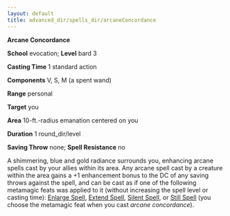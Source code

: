 ```yaml
---
layout: default
title: advanced_dir/spells_dir/arcaneConcordance
---
```

 **Arcane Concordance**

**School** evocation; **Level** bard 3

**Casting Time** 1 standard action

**Components** V, S, M (a spent wand)

**Range** personal

**Target** you

**Area** 10-ft.-radius emanation centered on you

**Duration** 1 round_dir/level

**Saving Throw** none; **Spell Resistance** no

A shimmering, blue and gold radiance surrounds you, enhancing arcane spells cast by your allies within its area. Any arcane spell cast by a creature within the area gains a +1 enhancement bonus to the DC of any saving throws against the spell, and can be cast as if one of the following metamagic feats was applied to it (without increasing the spell level or casting time): [Enlarge Spell](../../../feats#_enlarge-spell), [Extend Spell](../../../feats#_extend-spell), [Silent Spell](../../../feats#_silent-spell), or [Still Spell](../../../feats#_still-spell) (you choose the metamagic feat when you cast _arcane concordance_).

